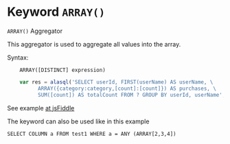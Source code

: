 # Keyword `ARRAY()`

`ARRAY()` Aggregator

This aggregator is used to aggregate all values into the array.

Syntax:
```
    ARRAY([DISTINCT] expression)
```

```js
    var res = alasql('SELECT userId, FIRST(userName) AS userName, \
          ARRAY({category:category,[count]:[count]}) AS purchases, \
          SUM([count]) AS totalCount FROM ? GROUP BY userId, userName',[data]);
```

See example [at jsFiddle](http://jsfiddle.net/agershun/5rte00j6/7/)

The keyword can also be used like in this example 

    SELECT COLUMN a FROM test1 WHERE a = ANY (ARRAY[2,3,4])